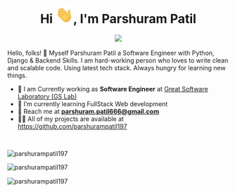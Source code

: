 
<h1 align="center">Hi <img src="https://raw.githubusercontent.com/pik1989/pik1989/main/Images/Hi.gif" width="40px" />, I'm Parshuram Patil</h1>

<!-- Typing SVG by DenverCoder1 - https://github.com/DenverCoder1/readme-typing-svg -->
<p align="center">
  <a href="https://github.com/pik1989"><img src="https://readme-typing-svg.herokuapp.com?lines=Software+Engineer;2%2B+years+of+coding+experience;Always+learning+new+things&center=true&width=380&height=45"></a>
</p>

Hello, folks! 👋 Myself Parshuram Patil a Software Engineer with Python, Django & Backend Skills. I am hard-working person who loves to write clean and scalable code. Using latest tech stack. Always hungry for learning new things.

- 🔭 I am Currently working as **Software Engineer** at [Great Software Laboratory (GS Lab)](https://www.gslab.com/)
- 🌱 I’m currently learning FullStack Web development
- 💬 Reach me at **parshuram.patil666@gmail.com** 
- 👨‍💻 All of my projects are available at https://github.com/parshurampatil197 



<br/><p><img src="https://github-readme-stats.vercel.app/api/top-langs/?username=parshurampatil197&theme=blue-green" alt="parshurampatil197" /></p>

<p><img src="https://github-readme-streak-stats.herokuapp.com/?user=parshurampatil197" alt="parshurampatil197" /></p>
<p><img align="center" src="https://github-readme-stats.vercel.app/api?username=parshurampatil197&theme=blue-green" alt="parshurampatil197" /></p><br/>
